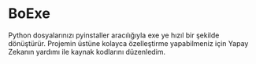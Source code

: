 # BoExe
Python dosyalarınızı pyinstaller aracılığıyla exe ye hızıl bir şekilde dönüştürür. Projemin üstüne kolayca özelleştirme yapabilmeniz için Yapay Zekanın yardımı ile kaynak kodlarını düzenledim.
